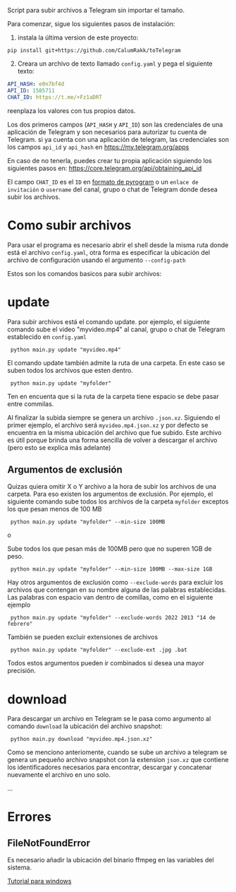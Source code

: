 Script para subir archivos a Telegram sin importar el tamaño.

Para comenzar, sigue los siguientes pasos de instalación:

1. instala la última version de este proyecto:

```shell
pip install git+https://github.com/CalumRakk/toTelegram
```

2. Creara un archivo de texto llamado `config.yaml` y pega el siguiente texto:

```Yaml
API_HASH: e0n7bf4d
API_ID: 1585711
CHAT_ID: https://t.me/+Fz1aDRT
```

reenplaza los valores con tus propios datos.

Los dos primeros campos (`API_HASH` y `API_ID`) son las credenciales de una aplicación de Telegram y son necesarios para autorizar tu cuenta de Telegram. si ya cuenta con una aplicación de telegram, las credenciales son los campos `api_id` y `api_hash` en https://my.telegram.org/apps

En caso de no tenerla, puedes crear tu propia aplicación siguiendo los siguientes pasos en: https://core.telegram.org/api/obtaining_api_id

El campo `CHAT_ID` es el `ID` en [formato de pyrogram](https://docs.pyrogram.org/topics/advanced-usage#chat-ids) o un `enlace de invitación` o `username` del canal, grupo o chat de Telegram donde desea subir los archivos.

# Como subir archivos

Para usar el programa es necesario abrir el shell desde la misma ruta donde está el archivo `config.yaml`, otra forma es especificar la ubicación del archivo de configuración usando el argumento `--config-path`

Estos son los comandos basicos para subir archivos:

# update

Para subir archivos está el comando update. por ejemplo, el siguiente comando sube el video "myvideo.mp4" al canal, grupo o chat de Telegram establecido en `config.yaml`

     python main.py update "myvideo.mp4"

El comando update también admite la ruta de una carpeta. En este caso se suben todos los archivos que esten dentro.

     python main.py update "myfolder"

Ten en encuenta que si la ruta de la carpeta tiene espacio se debe pasar entre commilas.

Al finalizar la subida siempre se genera un archivo `.json.xz`. Siguiendo el primer ejemplo, el archivo será `myvideo.mp4.json.xz` y por defecto se encuentra en la misma ubicación del archivo que fue subido. Este archivo es útil porque brinda una forma sencilla de volver a descargar el archivo (pero esto se explica más adelante)

## Argumentos de exclusión

Quizas quiera omitir X o Y archivo a la hora de subir los archivos de una carpeta. Para eso existen los argumentos de exclusión. Por ejemplo, el siguiente comando sube todos los archivos de la carpeta `myfolder` exceptos los que pesan menos de 100 MB

     python main.py update "myfolder" --min-size 100MB

o

Sube todos los que pesan más de 100MB pero que no superen 1GB de peso.

     python main.py update "myfolder" --min-size 100MB --max-size 1GB

Hay otros argumentos de exclusión como `--exclude-words` para excluir los archivos que contengan en su nombre alguna de las palabras establecidas. Las palabras con espacio van dentro de comillas, como en el siguiente ejemplo

     python main.py update "myfolder" --exclude-words 2022 2013 "14 de febrero"

También se pueden excluir extensiones de archivos

     python main.py update "myfolder" --exclude-ext .jpg .bat

Todos estos argumentos pueden ir combinados si desea una mayor precisión.

# download

Para descargar un archivo en Telegram se le pasa como argumento al comando `download` la ubicación del archivo snapshot:

     python main.py download "myvideo.mp4.json.xz"

Como se menciono anteriomente, cuando se sube un archivo a telegram se genera un pequeño archivo snapshot con la extension `json.xz` que contiene los identificadores necesarios para encontrar, descargar y concatenar nuevamente el archivo en uno solo.

...

# Errores

## FileNotFoundError

Es necesario añadir la ubicación del binario ffmpeg en las variables del sistema.

[Tutorial para windows](https://phoenixnap.com/kb/ffmpeg-windows)
